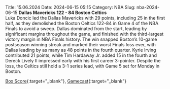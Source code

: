 Title: 15.06.2024
Date: 2024-06-15 05:15
Category: NBA 
Slug: nba-2024-06-15 
**Dallas Mavericks 122 - 84 Boston Celtics**  
Luka Doncic led the Dallas Mavericks with 29 points, including 25 in the first half, as they demolished the Boston Celtics 122-84 in Game 4 of the NBA Finals to avoid a sweep. Dallas dominated from the start, leading by significant margins throughout the game, and finished with the third-largest victory margin in NBA Finals history. The win snapped Boston’s 10-game postseason winning streak and marked their worst Finals loss ever, with Dallas leading by as many as 48 points in the fourth quarter. Kyrie Irving contributed 21 points, while Tim Hardaway Jr. added 15 in the fourth and Dereck Lively II impressed early with his first career 3-pointer. Despite the loss, the Celtics still hold a 3-1 series lead, with Game 5 set for Monday in Boston. 

[Box Score](https://www.nba.com/game/bos-vs-dal-0042300404/box-score){:target="_blank"}, [Gamecast](https://www.nba.com/game/bos-vs-dal-0042300404){:target="_blank"}<br>

